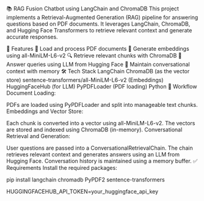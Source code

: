 📚 RAG Fusion Chatbot using LangChain and ChromaDB
This project implements a Retrieval-Augmented Generation (RAG) pipeline for answering questions based on PDF documents. It leverages LangChain, ChromaDB, and Hugging Face Transformers to retrieve relevant context and generate accurate responses.

🚀 Features
📄 Load and process PDF documents
🧠 Generate embeddings using all-MiniLM-L6-v2
🔍 Retrieve relevant chunks with ChromaDB
🤖 Answer queries using LLM from Hugging Face
🧠 Maintain conversational context with memory
🛠️ Tech Stack
LangChain
ChromaDB (as the vector store)
sentence-transformers/all-MiniLM-L6-v2 (Embeddings)
HuggingFaceHub (for LLM)
PyPDFLoader (PDF loading)
Python
📂 Workflow
Document Loading:

PDFs are loaded using PyPDFLoader and split into manageable text chunks.
Embeddings and Vector Store:

Each chunk is converted into a vector using all-MiniLM-L6-v2.
The vectors are stored and indexed using ChromaDB (in-memory).
Conversational Retrieval and Generation:

User questions are passed into a ConversationalRetrievalChain.
The chain retrieves relevant context and generates answers using an LLM from Hugging Face.
Conversation history is maintained using a memory buffer.
✅ Requirements
Install the required packages:

pip install langchain chromadb PyPDF2 sentence-transformers

HUGGINGFACEHUB_API_TOKEN=your_huggingface_api_key
